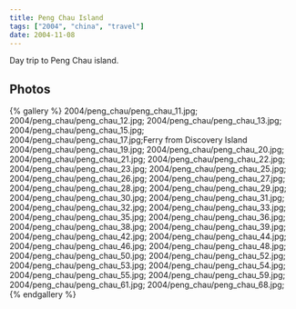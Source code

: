 ```yaml
---
title: Peng Chau Island
tags: ["2004", "china", "travel"]
date: 2004-11-08
---
```

Day trip to Peng Chau island.

## Photos 

{% gallery %} 
2004/peng_chau/peng_chau_11.jpg;
2004/peng_chau/peng_chau_12.jpg;
2004/peng_chau/peng_chau_13.jpg;
2004/peng_chau/peng_chau_15.jpg;
2004/peng_chau/peng_chau_17.jpg;Ferry from Discovery Island
2004/peng_chau/peng_chau_19.jpg;
2004/peng_chau/peng_chau_20.jpg;
2004/peng_chau/peng_chau_21.jpg;
2004/peng_chau/peng_chau_22.jpg;
2004/peng_chau/peng_chau_23.jpg;
2004/peng_chau/peng_chau_25.jpg;
2004/peng_chau/peng_chau_26.jpg;
2004/peng_chau/peng_chau_27.jpg;
2004/peng_chau/peng_chau_28.jpg;
2004/peng_chau/peng_chau_29.jpg;
2004/peng_chau/peng_chau_30.jpg;
2004/peng_chau/peng_chau_31.jpg;
2004/peng_chau/peng_chau_32.jpg;
2004/peng_chau/peng_chau_33.jpg;
2004/peng_chau/peng_chau_35.jpg;
2004/peng_chau/peng_chau_36.jpg;
2004/peng_chau/peng_chau_38.jpg;
2004/peng_chau/peng_chau_39.jpg;
2004/peng_chau/peng_chau_42.jpg;
2004/peng_chau/peng_chau_44.jpg;
2004/peng_chau/peng_chau_46.jpg;
2004/peng_chau/peng_chau_48.jpg;
2004/peng_chau/peng_chau_50.jpg;
2004/peng_chau/peng_chau_52.jpg;
2004/peng_chau/peng_chau_53.jpg;
2004/peng_chau/peng_chau_54.jpg;
2004/peng_chau/peng_chau_55.jpg;
2004/peng_chau/peng_chau_59.jpg;
2004/peng_chau/peng_chau_61.jpg;
2004/peng_chau/peng_chau_68.jpg;
{% endgallery %}
